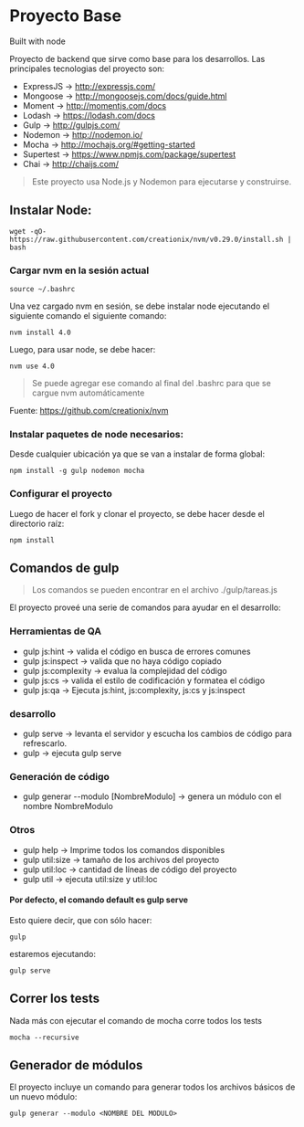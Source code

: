 # Proyecto Base

Built with node


Proyecto de backend que sirve como base para los desarrollos.
Las principales tecnologias del proyecto son:

* ExpressJS           → http://expressjs.com/
* Mongoose            → http://mongoosejs.com/docs/guide.html
* Moment              → http://momentjs.com/docs
* Lodash              → https://lodash.com/docs
* Gulp                → http://gulpjs.com/
* Nodemon             → http://nodemon.io/
* Mocha               → http://mochajs.org/#getting-started
* Supertest           → https://www.npmjs.com/package/supertest
* Chai                → http://chaijs.com/


> Este proyecto usa Node.js y Nodemon para ejecutarse y construirse.


## Instalar Node:

    wget -qO- https://raw.githubusercontent.com/creationix/nvm/v0.29.0/install.sh | bash

### Cargar nvm en la sesión actual

    source ~/.bashrc

Una vez cargado nvm en sesión, se debe instalar node ejecutando el siguiente comando el siguiente comando:

    nvm install 4.0

Luego, para usar node, se debe hacer:

    nvm use 4.0

>Se puede agregar ese comando al final del .bashrc para que se cargue nvm automáticamente

Fuente: https://github.com/creationix/nvm

### Instalar paquetes de node necesarios:
Desde cualquier ubicación ya que se van a instalar de forma global:

    npm install -g gulp nodemon mocha

### Configurar el proyecto
Luego de hacer el fork y clonar el proyecto, se debe hacer desde el directorio raíz:

    npm install

## Comandos de gulp

>Los comandos se pueden encontrar en el archivo ./gulp/tareas.js

El proyecto proveé una serie de comandos para ayudar en el desarrollo:

[comment]: <> (COMANDOS:INICIO)

### Herramientas de QA

* gulp js:hint          → valida el código en busca de errores comunes
* gulp js:inspect       → valida que no haya código copiado
* gulp js:complexity    → evalua la complejidad del código
* gulp js:cs            → valida el estilo de codificación y formatea el código
* gulp js:qa            → Ejecuta js:hint, js:complexity, js:cs y js:inspect

### desarrollo
* gulp serve            → levanta el servidor y escucha los cambios de código para refrescarlo.
* gulp                  → ejecuta gulp serve

### Generación de código

* gulp generar --modulo [NombreModulo] → genera un módulo con el nombre NombreModulo

### Otros

* gulp help             → Imprime todos los comandos disponibles
* gulp util:size        → tamaño de los archivos del proyecto
* gulp util:loc         → cantidad de líneas de código del proyecto
* gulp util             → ejecuta util:size y util:loc

[comment]: <> (COMANDOS:FIN)


#### Por defecto, el comando default es gulp serve
Esto quiere decir, que con sólo hacer:

    gulp

estaremos ejecutando:

    gulp serve


## Correr los tests
Nada más con ejecutar el comando de mocha corre todos los tests

    mocha --recursive

## Generador de módulos
El proyecto incluye un comando para generar todos los archivos básicos de un nuevo módulo:

    gulp generar --modulo <NOMBRE DEL MODULO>
